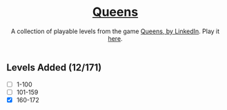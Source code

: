 <div align="center">
  <h1>
    <a href="https://queens-linkedin.vercel.app/">
      Queens
    </a>
  </h1>
  <div>
    A collection of playable levels from the game
    <a href="https://www.linkedin.com/showcase/queens-game">
      Queens, by LinkedIn</a
    >. Play it <a href="https://queens-linkedin.vercel.app/"> here</a>.
  </div>

  <br />
</div>

## Levels Added (12/171)

- [ ] 1-100
- [ ] 101-159
- [x] 160-172
